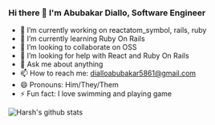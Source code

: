### Hi there 👋 I'm Abubakar Diallo, Software Engineer

- 🔭 I’m currently working on reactatom_symbol, rails, ruby
- 🌱 I’m currently learning Ruby On Rails
- 👯 I’m looking to collaborate on OSS
- 🤔 I’m looking for help with React and Ruby On Rails
- 💬 Ask me about anything
- 📫 How to reach me: dialloabubakar5861@gmail.com
- 😄 Pronouns: Him/They/Them
- ⚡ Fun fact: I love swimming and playing game

![Harsh's github stats](https://github-readme-stats.vercel.app/api?username=harshkumarkhatri&hide=["issues"]&show_icons=true)
